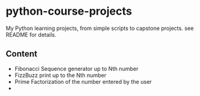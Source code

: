 # python-course-projects
My Python learning projects, from simple scripts to capstone projects. see README for details.

## Content
- Fibonacci Sequence generator up to Nth number
- FizzBuzz print up to the Nth number
- Prime Factorization of the number entered by the user
- 

